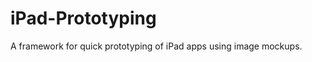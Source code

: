 iPad-Prototyping
================

A framework for quick prototyping of iPad apps using image mockups.